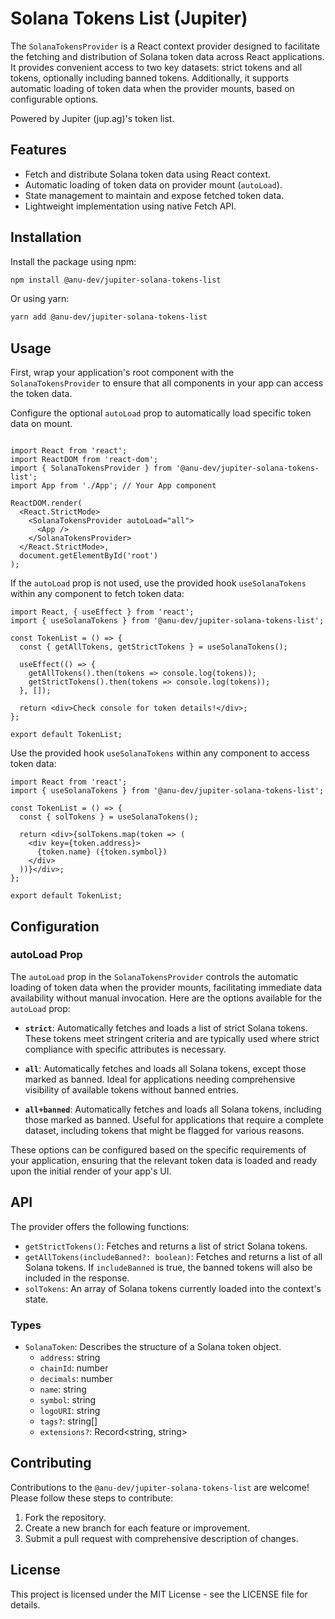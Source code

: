 # Solana Tokens List (Jupiter)

The `SolanaTokensProvider` is a React context provider designed to facilitate the fetching and distribution of Solana token data across React applications. It provides convenient access to two key datasets: strict tokens and all tokens, optionally including banned tokens. Additionally, it supports automatic loading of token data when the provider mounts, based on configurable options.

Powered by Jupiter (jup.ag)'s token list.

## Features

- Fetch and distribute Solana token data using React context.
- Automatic loading of token data on provider mount (`autoLoad`).
- State management to maintain and expose fetched token data.
- Lightweight implementation using native Fetch API.

## Installation

Install the package using npm:

```bash
npm install @anu-dev/jupiter-solana-tokens-list
```

Or using yarn:
```bash
yarn add @anu-dev/jupiter-solana-tokens-list
```

## Usage
First, wrap your application's root component with the `SolanaTokensProvider` to ensure that all components in your app can access the token data.

Configure the optional `autoLoad` prop to automatically load specific token data on mount.

```tsx

import React from 'react';
import ReactDOM from 'react-dom';
import { SolanaTokensProvider } from '@anu-dev/jupiter-solana-tokens-list';
import App from './App'; // Your App component

ReactDOM.render(
  <React.StrictMode>
    <SolanaTokensProvider autoLoad="all">
      <App />
    </SolanaTokensProvider>
  </React.StrictMode>,
  document.getElementById('root')
);
```

If the `autoLoad` prop is not used, use the provided hook `useSolanaTokens` within any component to fetch token data:

```tsx
import React, { useEffect } from 'react';
import { useSolanaTokens } from '@anu-dev/jupiter-solana-tokens-list';

const TokenList = () => {
  const { getAllTokens, getStrictTokens } = useSolanaTokens();

  useEffect(() => {
    getAllTokens().then(tokens => console.log(tokens));
    getStrictTokens().then(tokens => console.log(tokens));
  }, []);

  return <div>Check console for token details!</div>;
};

export default TokenList;
```

Use the provided hook `useSolanaTokens` within any component to access token data:

```tsx
import React from 'react';
import { useSolanaTokens } from '@anu-dev/jupiter-solana-tokens-list';

const TokenList = () => {
  const { solTokens } = useSolanaTokens();

  return <div>{solTokens.map(token => (
    <div key={token.address}>
      {token.name} ({token.symbol})
    </div>
  ))}</div>;
};

export default TokenList;
```
## Configuration

### autoLoad Prop

The `autoLoad` prop in the `SolanaTokensProvider` controls the automatic loading of token data when the provider mounts, facilitating immediate data availability without manual invocation. Here are the options available for the `autoLoad` prop:

- **`strict`**: Automatically fetches and loads a list of strict Solana tokens. These tokens meet stringent criteria and are typically used where strict compliance with specific attributes is necessary.

- **`all`**: Automatically fetches and loads all Solana tokens, except those marked as banned. Ideal for applications needing comprehensive visibility of available tokens without banned entries.

- **`all+banned`**: Automatically fetches and loads all Solana tokens, including those marked as banned. Useful for applications that require a complete dataset, including tokens that might be flagged for various reasons.

These options can be configured based on the specific requirements of your application, ensuring that the relevant token data is loaded and ready upon the initial render of your app's UI.


## API

The provider offers the following functions:

- `getStrictTokens()`: Fetches and returns a list of strict Solana tokens.
- `getAllTokens(includeBanned?: boolean)`: Fetches and returns a list of all Solana tokens. If `includeBanned` is true, the banned tokens will also be included in the response.
- `solTokens`: An array of Solana tokens currently loaded into the context's state.

### Types

- `SolanaToken`: Describes the structure of a Solana token object.
    - `address`: string
    - `chainId`: number
    - `decimals`: number
    - `name`: string
    - `symbol`: string
    - `logoURI`: string
    - `tags?`: string[]
    - `extensions?`: Record<string, string>

## Contributing

Contributions to the `@anu-dev/jupiter-solana-tokens-list` are welcome! Please follow these steps to contribute:

1. Fork the repository.
2. Create a new branch for each feature or improvement.
3. Submit a pull request with comprehensive description of changes.

## License

This project is licensed under the MIT License - see the LICENSE file for details.

